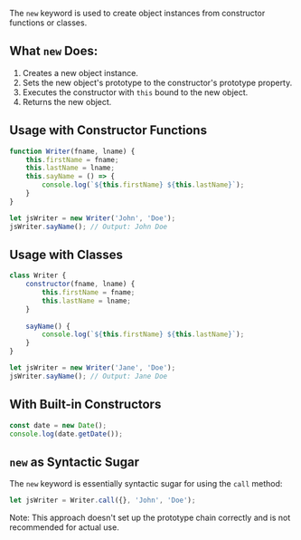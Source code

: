 The `new` keyword is used to create object instances from constructor functions or classes.

## What `new` Does:

1. Creates a new object instance.
2. Sets the new object's prototype to the constructor's prototype property.
3. Executes the constructor with `this` bound to the new object.
4. Returns the new object.

## Usage with Constructor Functions

```javascript
function Writer(fname, lname) {
    this.firstName = fname;
    this.lastName = lname;
    this.sayName = () => {
        console.log(`${this.firstName} ${this.lastName}`);
    }
}

let jsWriter = new Writer('John', 'Doe');
jsWriter.sayName(); // Output: John Doe
```

## Usage with Classes

```javascript
class Writer {
    constructor(fname, lname) {
        this.firstName = fname;
        this.lastName = lname;
    }
    
    sayName() {
        console.log(`${this.firstName} ${this.lastName}`);
    }
}

let jsWriter = new Writer('Jane', 'Doe');
jsWriter.sayName(); // Output: Jane Doe
```

## With Built-in Constructors

```javascript
const date = new Date();
console.log(date.getDate());
```

## `new` as Syntactic Sugar

The `new` keyword is essentially syntactic sugar for using the `call` method:

```javascript
let jsWriter = Writer.call({}, 'John', 'Doe');
```

Note: This approach doesn't set up the prototype chain correctly and is not recommended for actual use.